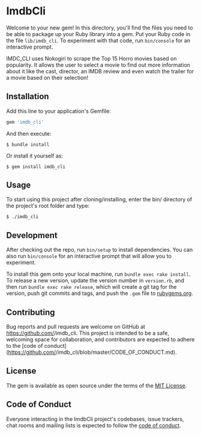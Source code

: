 # ImdbCli

Welcome to your new gem! In this directory, you'll find the files you need to be able to package up your Ruby library into a gem. Put your Ruby code in the file `lib/imdb_cli`. To experiment with that code, run `bin/console` for an interactive prompt.

IMDC_CLI uses Nokogiri to scrape the Top 15 Horro movies based on popularity. It allows the user to select a movie to find out more information about it like the cast, director, an IMDB review and even watch the trailer for a movie based on their selection!

## Installation

Add this line to your application's Gemfile:

```ruby
gem 'imdb_cli'
```

And then execute:

    $ bundle install

Or install it yourself as:

    $ gem install imdb_cli

## Usage

To start using this project after cloning/installing, enter the bin/ directory of the project's root folder and type:

    $ ./imdb_cli

## Development

After checking out the repo, run `bin/setup` to install dependencies. You can also run `bin/console` for an interactive prompt that will allow you to experiment.

To install this gem onto your local machine, run `bundle exec rake install`. To release a new version, update the version number in `version.rb`, and then run `bundle exec rake release`, which will create a git tag for the version, push git commits and tags, and push the `.gem` file to [rubygems.org](https://rubygems.org).

## Contributing

Bug reports and pull requests are welcome on GitHub at https://github.com/<github username>/imdb_cli. This project is intended to be a safe, welcoming space for collaboration, and contributors are expected to adhere to the [code of conduct](https://github.com/<github username>/imdb_cli/blob/master/CODE_OF_CONDUCT.md).


## License

The gem is available as open source under the terms of the [MIT License](https://opensource.org/licenses/MIT).

## Code of Conduct

Everyone interacting in the ImdbCli project's codebases, issue trackers, chat rooms and mailing lists is expected to follow the [code of conduct](https://github.com/hamza15/imdb_cli/blob/master/CODE_OF_CONDUCT.md).
